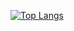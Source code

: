 <!-- ### Hi there 👋
 -->
<!--
**Lez-3f/Lez-3f** is a ✨ _special_ ✨ repository because its `README.md` (this file) appears on your GitHub profile.

Here are some ideas to get you started:

- 🔭 I’m currently working on ...
- 🌱 I’m currently learning ...
- 👯 I’m looking to collaborate on ...
- 🤔 I’m looking for help with ...
- 💬 Ask me about ...
- 📫 How to reach me: ...
- 😄 Pronouns: ...
- ⚡ Fun fact: ...
-->

<!-- ### About Me
- 🔥 My major is Mathematical Basic Science + Electrical Engineering and its Automation.
- ⚡ I'm intersting in Embedded Development, Reinforcemrnt learining ...
- 🌱 My repos reconded my learning process and outcomes.
- 📫 How to reach me: [MyEmail](<erlerzhu@gmail.com>) -->

[![Top Langs](https://github-readme-stats.vercel.app/api/top-langs/?username=Lez-3f&layout=compact&hide=assembly,javascript,jupyter%20notebook)](https://github.com/anuraghazra/github-readme-stats)

<!--
### Repos Index
Include my private repos and other people' repos.
#### Github Page
- [My page](https://github.com/Lez-3f/Lez-3f.github.io) 
#### Participating projects
- [THUWY](https://github.com/GJCav/thuwy)
#### Math
- [Probability theory labs](https://github.com/Lez-3f/ProbabilityTheoryExperiment)
- [Graph theory labs](https://github.com/Lez-3f/GraphTheoryLabs)
#### Physics
- [Physics labs reports](https://github.com/Lez-3f/PhylabReportsByLATEX)
#### MCU Programing
- [Electric organ by MSP430](https://github.com/Lez-3f/ElectricOrganByMSP430)
- [THU-EDC2021](https://github.com/Lez-3f/THU-EDC2021-BugCar)
- [THU-TI-Light2021](https://github.com/Lez-3f/TILight-TrolleyTracking)
#### Programing practice
- [Learn python: Credit analysis](https://github.com/Lez-3f/CreditAnanlysis)
- [Learn datastucture in c/c++: Power system analysis](https://github.com/Lez-3f/PowerSystemAnalysis)
- [Learn qt: Chinese animal chess](https://github.com/Lez-3f/ChineseAnimalChess)
- [Learn db design: Sports facilities management system](https://github.com/Lez-3f/DB-Project)
#### Electronic Technology
- [Analog electronics and digital electronics labs](https://github.com/Lez-3f/ElectronicExperiments)
- [simple UART in FPGA](https://github.com/Lez-3f/EDP-UART)
- [Signal Generator & Oscilloscope by STM32](https://github.com/Lez-3f/SignalGenerator-Oscilloscope)
#### AI
-->
<!-- - [SU-CS231n-assignments](https://github.com/Lez-3f/CS231n-Assignments) --><!--
- [NTU-ML2021](https://github.com/Lez-3f/NTU-MLDL-Labs)
- [THU-IAI-search](https://github.com/Lez-3f/IAI-Search)
#### Data Structure
- [THU-DSA-CST](https://github.com/Lez-3f/DSA-CST-Tasks)
#### Computer Graphics
- [GAMES101](https://github.com/Lez-3f/GAMES101-Assignments)
#### Computer System
##### Asembly
- [Assembly course labs](https://github.com/Lez-3f/AssemblyExperiments)
##### Computer Architecture
- [UCB-CS61c-su2020-labs](https://github.com/Lez-3f/UCB-CS61c-Labs)
-->
